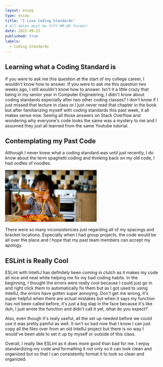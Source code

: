 ```yaml
---
layout: essay
type: essay
title: "I Love Coding Standards"
# All dates must be YYYY-MM-DD format!
date: 2022-09-22
published: true
labels:
  - Coding Standards
---
```


## Learning what a Coding Standard is
If you were to ask me this question at the start of my college career, I wouldn't know how to answer. If you were to ask me this question two weeks ago, I still wouldn't know how to answer. Isn't it a little crazy that being in my senior year in Computer Engineering, I didn't know about coding standards especially after two other coding classes? I don't know if I just missed that lecture in class or I just never read that chapter in the book but after familiarizing myself with coding standards this past week, it all makes sense now. Seeing all those answers on Stack Overflow and wondering why everyone's code looks the same was a mystery to me and I assumed they just all learned from the same Youtube tutorial.

## Contemplating my Past Code
Although I never knew what a coding standard was until just recently, I do know about the term spaghetti coding and thinking back on my old code, I had oodles of noodles. 

<img width="300px" class="rounded float-start pe-4" src="../img/oodles.jpg">

There were so many inconsistencies just regarding all of my spacings and bracket locations. Especially when I had group projects, the code would be all over the place and I hope that my past team members can accept my apology.



## ESLint is Really Cool
ESLint with IntelliJ has definitely been coming in clutch as it makes my code all nice and neat while helping me fix my bad coding habits. In the beginning, I thought the errors were really cool because I could just go in and right click them to automatically fix them but as I got used to using IntelliJ, the errors have gotten super annoying. Don't get me wrong, it's super helpful when there are actual mistakes but when it says my function has not been called before, it's just a big slap in the face because it's like duh, I just wrote the function and didn't call it yet, what do you expect?

Also, even though it's realy useful, all the set up needed before we could use it was pretty painful as well. It isn't so bad now that I know I can just copy all the files over from an old IntelliJ project but there is no way I would've been able to set it up by myself or outside of this class.

Overall, I really like ESLint as it does more good than bad for me. I enjoy standardizing my code and formatting it not only so it can look clean and organized but so that I can consistently format it to look so clean and organized.
